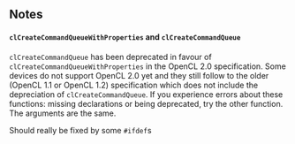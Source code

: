 ## Notes 

#### `clCreateCommandQueueWithProperties` and `clCreateCommandQueue` 
`clCreateCommandQueue` has been deprecated in favour of `clCreateCommandQueueWithProperties` in the OpenCL 2.0 specification. Some devices do not support OpenCL 2.0 yet and they still follow to the older (OpenCL 1.1 or OpenCL 1.2) specification which does not include the depreciation of `clCreateCommandQueue`. If you experience errors about these functions: missing declarations or being deprecated, try the other function. The arguments are the same.

Should really be fixed by some `#ifdef`s
